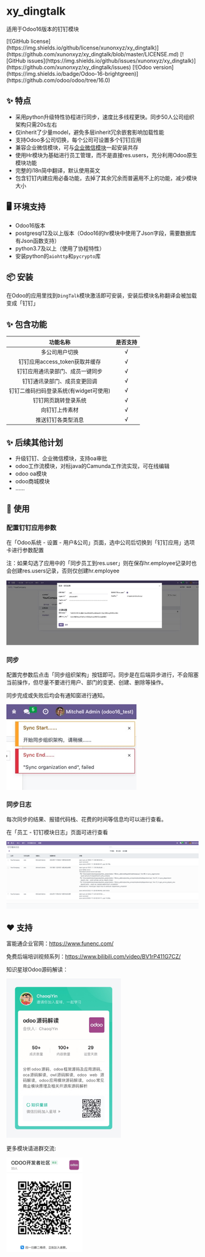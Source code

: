 # xy_dingtalk
适用于Odoo16版本的钉钉模块

<div>  
[![GitHub license](https://img.shields.io/github/license/xunonxyz/xy_dingtalk)](https://github.com/xunonxyz/xy_dingtalk/blob/master/LICENSE.md)
[![GitHub issues](https://img.shields.io/github/issues/xunonxyz/xy_dingtalk)](https://github.com/xunonxyz/xy_dingtalk/issues)
[![Odoo version](https://img.shields.io/badge/Odoo-16-brightgreen)](https://github.com/odoo/odoo/tree/16.0)

</div>

## ✨ 特点

- 采用python升级特性协程进行同步，速度比多线程更快。同步50人公司组织架构只需20s左右
- 仅inherit了少量model，避免多层inherit冗余嵌套影响加载性能
- 支持Odoo多公司切换，每个公司可设置多个钉钉应用
- 兼容企业微信模块，可与[企业微信模块](https://github.com/xunonxyz/xy_wechat)一起安装共存
- 使用Hr模块为基础进行员工管理，而不是直接res.users，充分利用Odoo原生模块功能
- 完整的i18n简中翻译，默认使用英文
- 包含钉钉内建应用必备功能，去掉了其余冗余而普遍用不上的功能，减少模块大小

## 🖥 环境支持

- Odoo16版本
- postgresql12及以上版本（Odoo16的hr模块中使用了Json字段，需要数据库有Json函数支持）
- python3.7及以上（使用了协程特性）
- 安装python的`aiohttp`和`pycrypto`库

## 📦 安装

在Odoo的应用里找到`DingTalk`模块激活即可安装，安装后模块名称翻译会被加载变成「钉钉」

## ✨ 包含功能

|                功能名称                | 是否支持 |
| :------------------------------------: | :------: |
|             多公司用户切换             |    √     |
|     钉钉应用access_token获取并缓存     |    √     |
|    钉钉应用通讯录部门、成员一键同步    |    √     |
|      钉钉通讯录部门、成员变更回调      |    √     |
| 钉钉二维码扫码登录系统(有widget可使用) |    √     |
|          钉钉网页跳转登录系统          |    √     |
|             向钉钉上传素材             |    √     |
|           推送钉钉各类型消息           |    √     |

## ✨ 后续其他计划

- 升级钉钉、企业微信模块，支持oa审批
- odoo工作流模块，对标java的Camunda工作流实现，可在线编辑
- odoo oa模块
- odoo商城模块
- ......


## 🔨 使用

### 配置钉钉应用参数

在「Odoo系统 - 设置 - 用户&公司」页面，选中公司后切换到「钉钉应用」选项卡进行参数配置

注：如果勾选了应用中的「同步员工到res.user」则在保存hr.employee记录时也会创建res.users记录，否则仅创建hr.employee

![./static/img/setting.png](./static/img/setting.png)

### 同步

配置完参数后点击「同步组织架构」按钮即可。同步是在后端异步进行，不会阻塞当前操作，但尽量不要进行用户、部门的变更、创建、删除等操作。

同步完成或失败后均会有通知窗进行通知。  

![./static/img/notice.png](./static/img/notice.png)

### 同步日志

每次同步的结果、报错代码栈、花费的时间等信息均可以进行查看。

在「员工 - 钉钉模块日志」页面可进行查看  

![./static/img/log.png](./static/img/log.png)

## ❤️ 支持

富能通企业官网：https://www.funenc.com/

免费后端培训视频系列：https://www.bilibili.com/video/BV1rP411G7CZ/

知识星球Odoo源码解读：

<img src="./static/img/knowledge_star.png" style="width: 300px">

更多模块请进群交流: 

<img src="./static/img/ding_group.png" style="width: 200px">